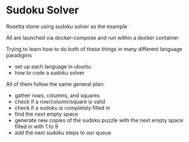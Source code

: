 Sudoku Solver
=============

Rosetta stone using sudoku solver as the example

All are launched via docker-compose and run within a docker container

Trying to learn how to do both of these things in many different language paradigms
- set up each language in ubuntu
- how to code a sudoku solver

All of them follow the same general plan:
- gather rows, columns, and squares
- check if a row/column/square is valid
- check if a sudoku is completely filled in
- find the next empty space
- generate new copies of the sudoku puzzle with the next empty space filled in
  with 1 to 9
- add the next sudoku steps to our queue
